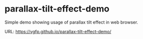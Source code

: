 # parallax-tilt-effect-demo
Simple demo showing usage of parallax tilt effect in web browser.

URL: https://vgfp.github.io/parallax-tilt-effect-demo/
